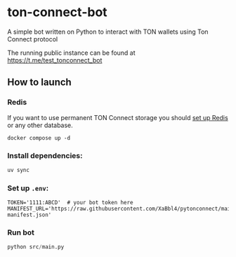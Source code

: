 # ton-connect-bot
A simple bot written on Python to interact with TON wallets using Ton Connect protocol

The running public instance can be found at https://t.me/test_tonconnect_bot

## How to launch

### Redis
If you want to use permanent TON Connect storage you should [set up Redis](https://redis.io/docs/getting-started/) or any other database.

```
docker compose up -d
```

### Install dependencies:

```bash
uv sync
```

### Set up `.env`:

```dotenv
TOKEN='1111:ABCD'  # your bot token here
MANIFEST_URL='https://raw.githubusercontent.com/XaBbl4/pytonconnect/main/pytonconnect-manifest.json'
```

### Run bot

```python
python src/main.py
```
